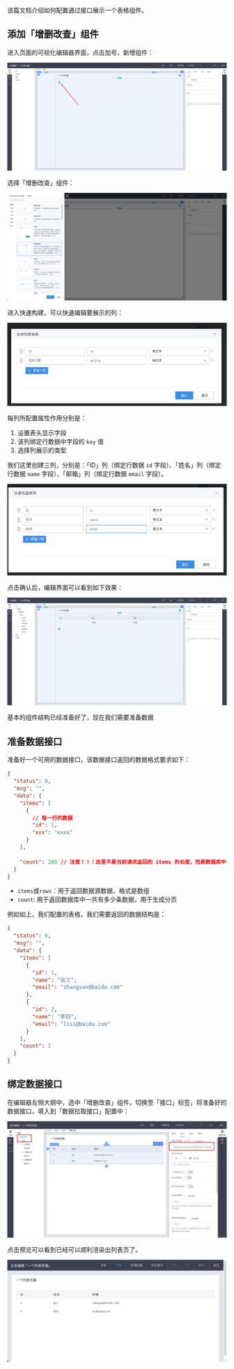 该篇文档介绍如何配置通过接口展示一个表格组件。

## 添加「增删改查」组件

进入页面的可视化编辑器界面，点击加号，新增组件：

![image.png](../staic/img/最佳实践/配置一个列表/image_aa64910.png)

选择「增删改查」组件：

![image.png](../staic/img/最佳实践/配置一个列表/image_eee40e3.png)

进入快速构建，可以快速编辑要展示的列：

![image.png](../staic/img/最佳实践/配置一个列表/image_d82b3b5.png)

每列所配置属性作用分别是：

1. 设置表头显示字段
2. 该列绑定行数据中字段的 `key` 值
3. 选择列展示的类型

我们这里创建三列，分别是：「ID」列（绑定行数据 `id` 字段）、「姓名」列（绑定行数据 `name` 字段）、「邮箱」列（绑定行数据 `email` 字段）。

![image.png](../staic/img/最佳实践/配置一个列表/image_090ca54.png)

点击确认后，编辑界面可以看到如下效果：

![image.png](../staic/img/最佳实践/配置一个列表/image_6736279.png)

基本的组件结构已经准备好了，现在我们需要准备数据

## 准备数据接口

准备好一个可用的数据接口，该数据接口返回的数据格式要求如下：

```json
{
  "status": 0,
  "msg": "",
  "data": {
    "items": [
      {
        // 每一行的数据
        "id": 1,
        "xxx": "xxxx"
      }
    ],

    "count": 200 // 注意！！！这里不是当前请求返回的 items 的长度，而是数据库中一共有多少条数据，用于生成分页组件
  }
}
```

- `items`或`rows`：用于返回数据源数据，格式是数组
- `count`: 用于返回数据库中一共有多少条数据，用于生成分页

例如如上，我们配置的表格，我们需要返回的数据结构是：

```json
{
  "status": 0,
  "msg": "",
  "data": {
    "items": [
      {
        "id": 1,
        "name": "张三",
        "email": "zhangsan@baidu.com"
      },
      {
        "id": 2,
        "name": "李四",
        "email": "lisi@baidu.com"
      }
    ],
    "count": 2
  }
}
```

## 绑定数据接口

在编辑器左侧大纲中，选中「增删改查」组件，切换至「接口」标签，将准备好的数据接口，填入到「数据拉取接口」配置中：

![image.png](../staic/img/最佳实践/配置一个列表/image_a9de01f.png)

点击预览可以看到已经可以顺利渲染出列表页了。

![image.png](../staic/img/最佳实践/配置一个列表/image_b8f7351.png)
